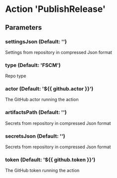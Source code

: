 # Action 'PublishRelease' 
## Parameters 
### settingsJson (Default: '') 
 Settings from repository in compressed Json format 

### type (Default: 'FSCM') 
 Repo type 

### actor (Default: '${{ github.actor }}') 
 The GitHub actor running the action 

### artifactsPath (Default: '') 
 Secrets from repository in compressed Json format 

### secretsJson (Default: '') 
 Secrets from repository in compressed Json format 

### token (Default: '${{ github.token }}') 
 The GitHub token running the action 


